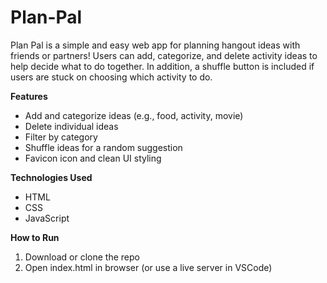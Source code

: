 # Plan-Pal

Plan Pal is a simple and easy web app for planning hangout ideas with friends or partners! Users can add, categorize, and delete activity ideas to help decide what to do together. In addition, a shuffle button is included if users are stuck on choosing which activity to do.

**Features**
- Add and categorize ideas (e.g., food, activity, movie)
- Delete individual ideas
- Filter by category
- Shuffle ideas for a random suggestion
- Favicon icon and clean UI styling

**Technologies Used**
- HTML
- CSS
- JavaScript

**How to Run**
1. Download or clone the repo
2. Open index.html in browser (or use a live server in VSCode)
